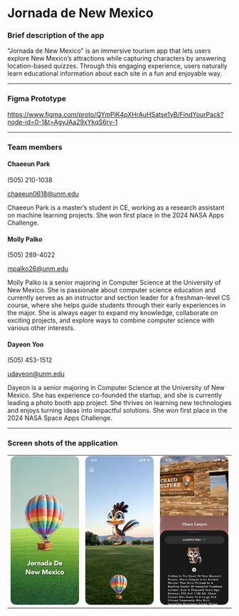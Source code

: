 # Jornada de New Mexico

### Brief description of the app 

"Jornada de New Mexico" is an immersive tourism app that lets users explore New Mexico’s attractions while capturing characters by answering location-based quizzes. Through this engaging experience, users naturally learn educational information about each site in a fun and enjoyable way. 

----

### Figma Prototype 

https://www.figma.com/proto/QYmPiK4pXHrAuHSatse1yB/FindYourPack?node-id=0-1&t=AgyJAa29xYkqS6rv-1

---

### Team members 
#### Chaeeun Park 
(505) 210-1038 

chaeeun0618@unm.edu 

Chaeeun Park is a master’s student in CE, working as a research assistant on machine learning projects. She won first place in the 2024 NASA Apps Challenge. 

 
#### Molly Palko 

(505) 289-4022 

mpalko26@unm.edu 

Molly Palko is a senior majoring in Computer Science at the University of New Mexico. She is passionate about computer science education and currently serves as an instructor and section leader for a freshman-level CS course, where she helps guide students through their early experiences in the major. She is always eager to expand my knowledge, collaborate on exciting projects, and explore ways to combine computer science with various other interests. 

 
#### Dayeon Yoo 

(505) 453-1512 

udayeon@unm.edu 

Dayeon is a senior majoring in Computer Science at the University of New Mexico. She has experience co-founded the startup, and she is currently leading a photo booth app project. She thrives on learning new technologies and enjoys turning ideas into impactful solutions. She won first place in the 2024 NASA Space Apps Challenge. 

---

### Screen shots of the application
<table>
  <tr>
   <td><img src="pics/screenshot.jpg" alt="Image 3" width="200"/></td>
    <td><img src="pics/NMMon.jpg" alt="Image 1" width="200"/></td>
    <td><img src="pics/chaco-canyon-detail.jpg" alt="Image 2" width="200"/></td>
    
  </tr>
</table>



